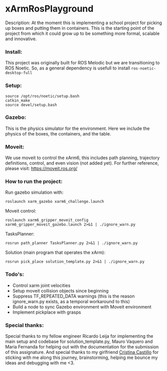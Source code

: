 # xArmRosPlayground

Description: At the moment this is implementing a school project for picking up boxes and putting them in containers.
This is the starting point of the project from which it could grow up to be something more formal, scalable and innovative.


### Install:
This project was originally built for ROS Melodic but we are transitioning to ROS Noetic. So, as a general dependency is usefull to install
`ros-noetic-desktop-full`

### Setup:
```
source /opt/ros/noetic/setup.bash
catkin_make
source devel/setup.bash
```

### Gazebo:
This is the physics simulator for the environment. Here we include the physics of the boxes, the containers, and the table.

### Moveit:
We use moveit to control the xArm6, this includes path planning, trajectory definitions, control, and even vision (not added yet).
For further reference, please visit: https://moveit.ros.org/ 


### How to run the project:

Run gazebo simulation with: 
```
roslaunch xarm_gazebo xarm6_challenge.launch
```

Moveit control:
```
roslaunch xarm6_gripper_moveit_config xarm6_gripper_moveit_gazebo.launch 2>&1 | ./ignore_warn.py
```

TasksPlanner:
```
rosrun path_planner TasksPlanner.py 2>&1 | ./ignore_warn.py
```

Solution (main program that operates the xArm):
```
rosrun pick_place solution_template.py 2>&1 | ./ignore_warn.py
```

### Todo's:
- Control xarm joint velocities
- Setup moveit collision objects since beginning
- Suppress TF_REPEATED_DATA warnings (this is the reason ignore_warn.py exists, as a temporal workaround to this)
- Build a node to sync Gazebo environment with Moveit environment
- Implement pickplace with grasps


### Special thanks:

Special thanks to my fellow engineer Ricardo Leija for implementing the main setup and codebase for solution_template.py, Mauro Vaquero
and Maria Fernanda for helping out with the documentation for the submission of this assignature. And special thanks to my girlfriend
[Cristina Castillo](https://github.com/CrisCastilloM) for sticking with me along this journey, brainstorming,
helping me bounce my ideas and debugging with me <3.
